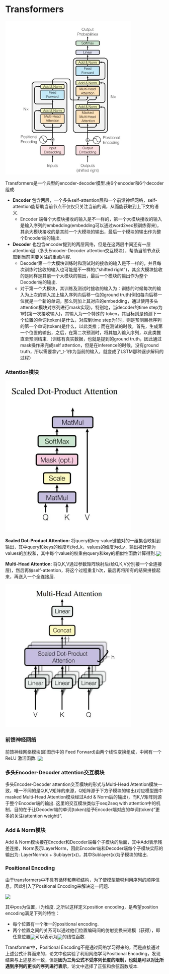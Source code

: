 <!-- <script type="text/x-mathjax-config">
  MathJax.Hub.Config({
    tex2jax: {
      inlineMath: [ ['$','$'], ["\\(","\\)"] ],
      processEscapes: true
    }
  });
</script> -->

# Transformers

<img src="https://github.com/ZhiweiZhang97/NLP/blob/main/image/Transformers.webp" width="400"/>

Transformers是一个典型的encoder-decoder模型.由6个encoder和6个decoder组成.
- **Encoder** 包含两层，一个多头self-attention层和一个前馈神经网络，self-attention能帮助当前节点不仅仅只关注当前的词，从而能获取到上下文的语义.
    - Encoder 端每个大模块接收的输入是不一样的，第一个大模块接收的输入是输入序列的embedding(embedding可以通过word2vec预训练得来)，其余大模块接收的是其前一个大模块的输出，最后一个模块的输出作为整个Encoder端的输出.
- **Decoder** 也包含encoder提到的两层网络，但是在这两层中间还有一层attention层（多头Encoder-Decoder attention交互模块），帮助当前节点获取到当前需要关注的重点内容.
    - Decoder第一个大模块训练时和测试时的接收的输入是不一样的，并且每次训练时接收的输入也可能是不一样的("shifted right")，其余大模块接收的是同样是其前一个大模块的输出，最后一个模块的输出作为整个Decoder端的输出.
    - 对于第一个大模块，其训练及测试时接收的输入为：训练的时候每次的输入为上次的输入加上输入序列向后移一位的ground truth(例如每向后移一位就是一个新的单词，那么则加上其对应的embedding，通过使用多头attention模块对序列进行mask实现)，特别地，当decoder的time step为1时(第一次接收输入)，其输入为一个特殊的 token，其目标则是预测下一个位置的单词(token)是什么，对应到time step为1时，则是预测目标序列的第一个单词(token)是什么，以此类推；而在测试的时候，首先，生成第一个位置的输出，之后，在第二次预测时，将其加入输入序列，以此类推直至预测结束.（训练有真实数据，也就是提到的ground truth，因此通过mask操作来完成self attention，但是在inference的时候，没有ground truth，所以需要拿y^_t-1作为当前的输入，就变成了LSTM那种逐步解码的过程）

### Attention模块

<img src="https://github.com/ZhiweiZhang97/NLP/blob/main/image/selfA.webp" width="400"/>

**Scaled Dot-Product Attention:** 将query和key-value键值对的一组集合映射到输出，其中query和keys的维度均为d_k，values的维度为d_v，输出被计算为values的加权和，其中每个value的权重由query和key的相似性函数计算得到.<img align="center" src="http://chart.googleapis.com/chart?cht=tx&chl= Attention(Q, K, V) = softmax(\frac{QK^T}{\sqrt{d_k}})V" style="border:none;">

**Multi-Head Attention:** 将Q,K,V通过参数矩阵映射后(给Q,K,V分别接一个全连接层)，然后再做self-attention，将这个过程重复h次，最后再将所有的结果拼接起来，再送入一个全连接层.

<img src="https://github.com/ZhiweiZhang97/NLP/blob/main/image/mutiA.webp" width="400"/>

### 前馈神经网络

前馈神经网络模块(即图示中的 Feed Forward)由两个线性变换组成，中间有一个 ReLU 激活函数.
<img align="center" src="http://chart.googleapis.com/chart?cht=tx&chl= FFN(x) = max(0, xW_1 - b_1)W_2 + b_2" style="border:none;">

### 多头Encoder-Decoder attention交互模块

多头Encoder-Decoder attention交互模块的形式与Multi-Head Attention模块一致，唯一不同的是Q,K,V矩阵的来源，Q矩阵源于下方子模块的输出(对应模型图中masked Multi-Head Attention模块经过Add & Norm后的输出)，而K,V矩阵则源于整个Encoder端的输出. 这里的交互模块类似于seq2seq with attention中的机制，目的在于让Decoder端的单词(token)给予Encoder端对应的单词(token)“更多的关注(attention weight)”.

### Add & Norm模块

Add & Norm模块接在Encoder和Decoder端每个子模块的后面，其中Add表示残差连接，Norm表示LayerNorm，因此Encoder端和Decoder端每个子模块实际的输出为: LayerNorm(x + Sublayer(x))，其中Sublayer(x)为子模块的输出.

### Positional Encoding

由于transformers中不具有循环和卷积结构，为了使模型能够利用序列的顺序信息，因此引入了Positional Encoding来解决这一问题.

<img align="center" src="http://chart.googleapis.com/chart?cht=tx&chl= PE_{(pos,2i)} = sin(pos/10000^{2i/d_{model}}) PE_{(pos,2i+1)} = cos(pos/10000^{2i/d_{model}})" style="border:none;">

其中pos为位置，i为维度. 之所以这样定义position encoding，是希望position encoding满足下列的特性：
- 每个位置有一个唯一的positional encoding. 
- 两个位置之间的关系可以通过他们位置编码间的仿射变换来建模（获得），即任意位置<img align="center" src="http://chart.googleapis.com/chart?cht=tx&chl= PE_{pos \pm k}" style="border:none;">可以表示为<img align="center" src="http://chart.googleapis.com/chart?cht=tx&chl= PE_{pos}" style="border:none;">的线性函数.

Transformer中，Positional Encoding不是通过网络学习得来的，而是直接通过上述公式计算而来的，论文中也实验了利用网络学习Positional Encoding，发现结果与上述基本一致，但是**因为三角公式不受序列长度的限制，也就是可以对比所遇到序列的更长的序列进行表示**，论文中选择了正弦和余弦函数版本.
